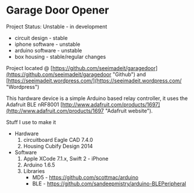 # Garage Door Opener

Project Status: Unstable - in development

 * circuit design - stable
* iphone software - unstable
* arduino software - unstable
* box housing - stable/regular changes


Project located @ 
[https://github.com/seeimadeit/garagedoor](https://github.com/seeimadeit/garagedoor "Github")
and [https://seeimadeit.wordpress.com/](https://seeimadeit.wordpress.com/ "Wordpress")


This hardware device is a simple Arduino based relay controller, it uses the Adafruit BLE nRF8001 [http://www.adafruit.com/products/1697](http://www.adafruit.com/products/1697 "Adafruit website").


Stuff I use to make it

* Hardware
	1. circuitboard Eagle CAD 7.4.0
	2. Housing Cubify Design 2014
* Software
	1. Apple XCode 7.1.x, Swift 2 - iPhone
	2. Arduino 1.6.5
	3. Libraries
		* MD5 - https://github.com/scottmac/arduino
		* BLE - https://github.com/sandeepmistry/arduino-BLEPeripheral




